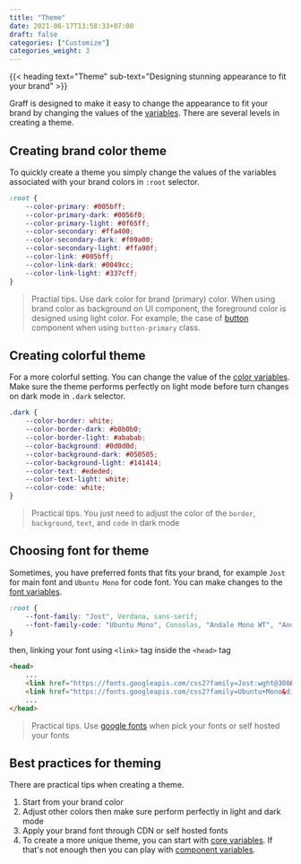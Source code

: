 ```yaml
---
title: "Theme"
date: 2021-06-17T13:58:33+07:00
draft: false
categories: ["Customize"]
categories_weight: 3
---
```


{{< heading text="Theme" sub-text="Designing stunning appearance to fit your brand" >}}

Graff is designed to make it easy to change the appearance to fit your brand by changing the values of the [variables](/documentation/customize/variables). There are several levels in creating a theme.

## Creating brand color theme

To quickly create a theme you simply change the values of the variables associated with your brand colors in `:root` selector.

``` css
:root {
    --color-primary: #005bff;
    --color-primary-dark: #0056f0;
    --color-primary-light: #0f65ff;
    --color-secondary: #ffa400;
    --color-secondary-dark: #f09a00;
    --color-secondary-light: #ffa90f;
    --color-link: #005bff;
    --color-link-dark: #0049cc;
    --color-link-light: #337cff;
}
```

>   Practial tips. Use dark color for brand (primary) color. When using brand color as background on UI component, the foreground color is designed using light color. For example, the case of [button](/documentation/components/button) component when using `button-primary` class.

## Creating colorful theme

For a more colorful setting. You can change the value of the [color variables](/documentation/customize/variables#color). Make sure the theme performs perfectly on light mode before turn changes on dark mode in `.dark` selector.

``` css
.dark {
    --color-border: white;
    --color-border-dark: #b0b0b0;
    --color-border-light: #ababab;
    --color-background: #0d0d0d;
    --color-background-dark: #050505;
    --color-background-light: #141414;
    --color-text: #ededed;
    --color-text-light: white;
    --color-code: white;
}
```

>   Practical tips. You just need to adjust the color of the `border`, `background`, `text`, and `code` in dark mode

## Choosing font for theme

Sometimes, you have preferred fonts that fits your brand, for example `Jost` for main font and `Ubuntu Mono` for code font. You can make changes to the [font variables](/documentation/customize/variables#font).

``` css
:root {
    --font-family: "Jost", Verdana, sans-serif;
    --font-family-code: "Ubuntu Mono", Consolas, "Andale Mono WT", "Andale Mono", "Lucida Console", "Lucida Sans Typewriter", "DejaVu Sans Mono", "Bitstream Vera Sans Mono", "Liberation Mono", "Nimbus Mono L", Monaco, "Courier New", Courier, monospace;
}
```

then, linking your font using `<link>` tag inside the `<head>` tag

``` html
<head>
    ...
    <link href="https://fonts.googleapis.com/css2?family=Jost:wght@300&display=swap" rel="stylesheet">
    <link href="https://fonts.googleapis.com/css2?family=Ubuntu+Mono&display=swap" rel="stylesheet">
    ...
</head>
```

>   Practical tips. Use [google fonts](https://fonts.google.com/) when pick your fonts or self hosted your fonts

## Best practices for theming

There are practical tips when creating a theme.

1. Start from your brand color
2. Adjust other colors then make sure perform perfectly in light and dark mode
3. Apply your brand font through CDN or self hosted fonts
4. To create a more unique theme, you can start with [core variables](/documentation/customize/variables#core-variabels). If that's not enough then you can play with [component variables](/documentation/customize/variables#component-variables).